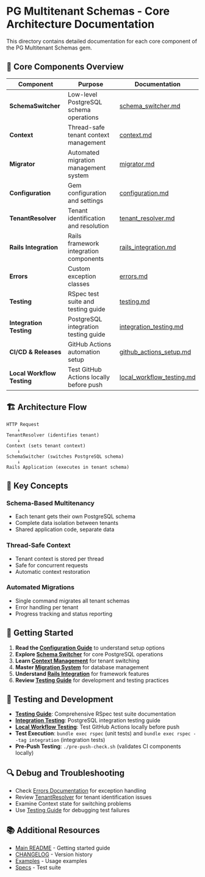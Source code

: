 # PG Multitenant Schemas - Core Architecture Documentation

This directory contains detailed documentation for each core component of the PG Multitenant Schemas gem.

## 📁 Core Components Overview

| Component | Purpose | Documentation |
|-----------|---------|---------------|
| **SchemaSwitcher** | Low-level PostgreSQL schema operations | [schema_switcher.md](schema_switcher.md) |
| **Context** | Thread-safe tenant context management | [context.md](context.md) |
| **Migrator** | Automated migration management system | [migrator.md](migrator.md) |
| **Configuration** | Gem configuration and settings | [configuration.md](configuration.md) |
| **TenantResolver** | Tenant identification and resolution | [tenant_resolver.md](tenant_resolver.md) |
| **Rails Integration** | Rails framework integration components | [rails_integration.md](rails_integration.md) |
| **Errors** | Custom exception classes | [errors.md](errors.md) |
| **Testing** | RSpec test suite and testing guide | [testing.md](testing.md) |
| **Integration Testing** | PostgreSQL integration testing guide | [integration_testing.md](integration_testing.md) |
| **CI/CD & Releases** | GitHub Actions automation setup | [github_actions_setup.md](github_actions_setup.md) |
| **Local Workflow Testing** | Test GitHub Actions locally before push | [local_workflow_testing.md](local_workflow_testing.md) |

## 🏗️ Architecture Flow

```
HTTP Request
    ↓
TenantResolver (identifies tenant)
    ↓
Context (sets tenant context)
    ↓
SchemaSwitcher (switches PostgreSQL schema)
    ↓
Rails Application (executes in tenant schema)
```

## 🔧 Key Concepts

### Schema-Based Multitenancy
- Each tenant gets their own PostgreSQL schema
- Complete data isolation between tenants
- Shared application code, separate data

### Thread-Safe Context
- Tenant context is stored per thread
- Safe for concurrent requests
- Automatic context restoration

### Automated Migrations
- Single command migrates all tenant schemas
- Error handling per tenant
- Progress tracking and status reporting

## 📖 Getting Started

1. **Read the [Configuration Guide](configuration.md)** to understand setup options
2. **Explore [Schema Switcher](schema_switcher.md)** for core PostgreSQL operations
3. **Learn [Context Management](context.md)** for tenant switching
4. **Master [Migration System](migrator.md)** for database management
5. **Understand [Rails Integration](rails_integration.md)** for framework features
6. **Review [Testing Guide](testing.md)** for development and testing practices

## 🧪 Testing and Development

- **[Testing Guide](testing.md)**: Comprehensive RSpec test suite documentation
- **[Integration Testing](integration_testing.md)**: PostgreSQL integration testing guide
- **[Local Workflow Testing](local_workflow_testing.md)**: Test GitHub Actions locally before push
- **Test Execution**: `bundle exec rspec` (unit tests) and `bundle exec rspec --tag integration` (integration tests)
- **Pre-Push Testing**: `./pre-push-check.sh` (validates CI components locally)

## 🔍 Debug and Troubleshooting

- Check [Errors Documentation](errors.md) for exception handling
- Review [TenantResolver](tenant_resolver.md) for tenant identification issues
- Examine Context state for switching problems
- Use [Testing Guide](testing.md) for debugging test failures

## 📚 Additional Resources

- [Main README](../README.md) - Getting started guide
- [CHANGELOG](../CHANGELOG.md) - Version history
- [Examples](../examples/) - Usage examples
- [Specs](../spec/) - Test suite
